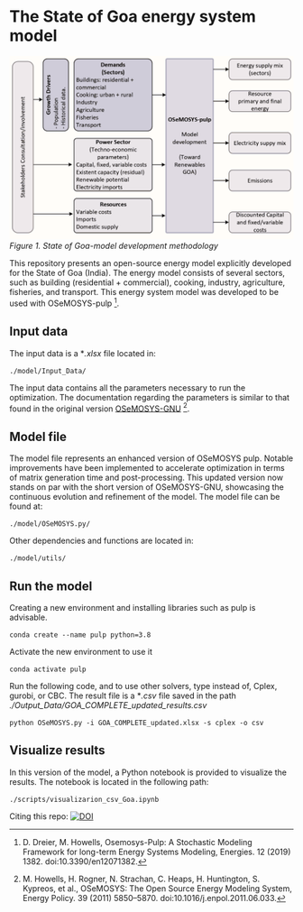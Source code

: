 # The State of Goa energy system model
![Alt text](./figures/F1_methodology.png)
*Figure 1. State of Goa-model development methodology*

This repository presents an open-source energy model explicitly developed for the State of Goa (India). The energy model consists of several sectors, such as building (residential + commercial), cooking, industry, agriculture, fisheries, and transport. This energy system model was developed to be used with OSeMOSYS-pulp [^1].

## Input data
The input data is a **.xlsx* file located in:
```
./model/Input_Data/
```
The input data contains all the parameters necessary to run the optimization. The documentation regarding the parameters is similar to that found in the original version  [OSeMOSYS-GNU](https://osemosys.readthedocs.io/en/latest/) [^2].

## Model file
The model file represents an enhanced version of OSeMOSYS pulp. Notable improvements have been implemented to accelerate optimization in terms of matrix generation time and post-processing. This updated version now stands on par with the short version of OSeMOSYS-GNU, showcasing the continuous evolution and refinement of the model. The model file can be found at:
```
./model/OSeMOSYS.py/
```
Other dependencies and functions are located in:
```
./model/utils/
```

## Run the model
Creating a new environment and installing libraries such as pulp is advisable.
```
conda create --name pulp python=3.8
```
Activate the new environment to use it
```
conda activate pulp
```
Run the following code, and to use other solvers, type instead of, Cplex, gurobi, or CBC. The result file is a **.csv* file saved in the path *./Output_Data/GOA_COMPLETE_updated_results.csv*
```
python OSeMOSYS.py -i GOA_COMPLETE_updated.xlsx -s cplex -o csv
```

## Visualize results
In this version of the model, a Python notebook is provided to visualize the results. The notebook is located in the following path:
```
./scripts/visualizarion_csv_Goa.ipynb
```
[^1]: D. Dreier, M. Howells, Osemosys-Pulp: A Stochastic Modeling Framework for long-term Energy Systems Modeling, Energies. 12 (2019) 1382. doi:10.3390/en12071382. 
[^2]: M. Howells, H. Rogner, N. Strachan, C. Heaps, H. Huntington, S. Kypreos, et al., OSeMOSYS: The Open Source Energy Modeling System, Energy Policy. 39 (2011) 5850–5870. doi:10.1016/j.enpol.2011.06.033. 

Citing this repo: [![DOI](https://zenodo.org/badge/510617029.svg)](https://zenodo.org/doi/10.5281/zenodo.11093433)
